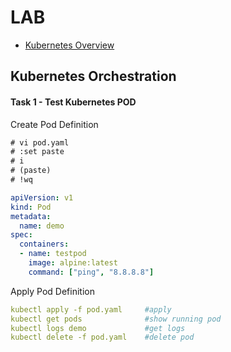 # LAB

- [Kubernetes Overview](https://docs.docker.com/get-started/orchestration/)

## Kubernetes Orchestration

#### Task 1 - Test Kubernetes POD 

Create Pod Definition

```diff
# vi pod.yaml
# :set paste
# i
# (paste)
# !wq
```

```YAML
apiVersion: v1
kind: Pod
metadata:
  name: demo
spec:
  containers:
  - name: testpod
    image: alpine:latest
    command: ["ping", "8.8.8.8"]
```

Apply Pod Definition

```YAML
kubectl apply -f pod.yaml     #apply
kubectl get pods              #show running pod
kubectl logs demo             #get logs
kubectl delete -f pod.yaml    #delete pod
```

